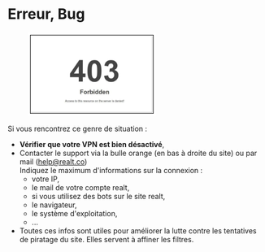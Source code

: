 # Erreur, Bug

<figure><img src="../../.gitbook/assets/image (89).png" alt=""><figcaption></figcaption></figure>

Si vous rencontrez ce genre de situation :&#x20;

* **Vérifier que votre VPN est bien désactivé**,
* Contacter le support via la bulle orange (en bas à droite du site) ou par mail (help@realt.co)\
  Indiquez le maximum d'informations sur la connexion :&#x20;
  * votre IP,
  * le mail de votre compte realt,
  * si vous utilisez des bots sur le site realt,
  * le navigateur,
  * le système d'exploitation,
  * ...
* Toutes ces infos sont utiles pour améliorer la lutte contre les tentatives de piratage du site. Elles servent à affiner les filtres.
